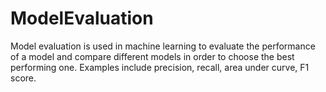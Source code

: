 # ModelEvaluation
 Model evaluation is used in machine learning to evaluate the performance of a model and compare different models in order to choose the best performing one. Examples include precision, recall, area under curve, F1 score.

